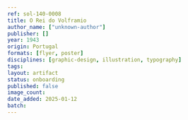```yaml
---
ref: sol-140-0008
title: O Rei do Volframio
author_name: ["unknown-author"]
publisher: []
year: 1943
origin: Portugal
formats: [flyer, poster]
disciplines: [graphic-design, illustration, typography]
tags:
layout: artifact
status: onboarding
published: false
image_count:
date_added: 2025-01-12
batch:
---
```

